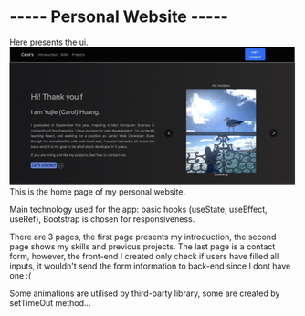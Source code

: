 # ----- Personal Website -----
Here presents the ui.  
<img src="./ui.jpg" width=500>  
This is the home page of my personal website.  

Main technology used for the app: basic hooks (useState, useEffect, useRef), Bootstrap is chosen for responsiveness.  

There are 3 pages, the first page presents my introduction, the second page shows my skills and previous projects. The last page is a contact form, however, the front-end I created only check if users have filled all inputs, it wouldn't send the form information to back-end since I dont have one :(  

Some animations are utilised by third-party library, some are created by setTimeOut method...
